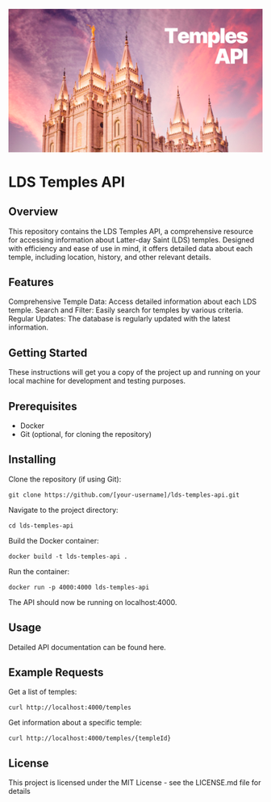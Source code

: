 
![Temples API Banner](/docs/banner.png)


# LDS Temples API

## Overview
This repository contains the LDS Temples API, a comprehensive resource for accessing information about Latter-day Saint (LDS) temples. Designed with efficiency and ease of use in mind, it offers detailed data about each temple, including location, history, and other relevant details.

## Features

Comprehensive Temple Data: Access detailed information about each LDS temple.
Search and Filter: Easily search for temples by various criteria.
Regular Updates: The database is regularly updated with the latest information.

## Getting Started
These instructions will get you a copy of the project up and running on your local machine for development and testing purposes.

## Prerequisites
* Docker
* Git (optional, for cloning the repository)

## Installing
Clone the repository (if using Git):

```
git clone https://github.com/[your-username]/lds-temples-api.git
```
Navigate to the project directory:

```
cd lds-temples-api
```
Build the Docker container:

```
docker build -t lds-temples-api .
```
Run the container:


```
docker run -p 4000:4000 lds-temples-api
```
The API should now be running on localhost:4000.

## Usage
Detailed API documentation can be found here.

## Example Requests
Get a list of temples:
```
curl http://localhost:4000/temples
```
Get information about a specific temple:
```
curl http://localhost:4000/temples/{templeId}
```

## License
This project is licensed under the MIT License - see the LICENSE.md file for details

